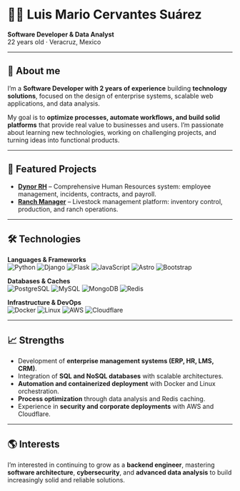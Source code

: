 # 👨‍💻 Luis Mario Cervantes Suárez

**Software Developer & Data Analyst**  
22 years old · Veracruz, Mexico  

---

## 📌 About me

I’m a **Software Developer with 2 years of experience** building **technology solutions**, focused on the design of enterprise systems, scalable web applications, and data analysis.  

My goal is to **optimize processes, automate workflows, and build solid platforms** that provide real value to businesses and users. I’m passionate about learning new technologies, working on challenging projects, and turning ideas into functional products.  

---

## 🚀 Featured Projects

* **[Dynor RH](https://mariosuarezdev.github.io/dynorh/)** – Comprehensive Human Resources system: employee management, incidents, contracts, and payroll.  
* **[Ranch Manager](https://mariosuarezdev.github.io/Administracion-Rancho/)** – Livestock management platform: inventory control, production, and ranch operations.  

---

## 🛠️ Technologies

**Languages & Frameworks**  
![Python](https://skillicons.dev/icons?i=py) ![Django](https://skillicons.dev/icons?i=django) ![Flask](https://skillicons.dev/icons?i=flask) ![JavaScript](https://skillicons.dev/icons?i=js) ![Astro](https://skillicons.dev/icons?i=astro) ![Bootstrap](https://skillicons.dev/icons?i=bootstrap)  

**Databases & Caches**  
![PostgreSQL](https://skillicons.dev/icons?i=postgres) ![MySQL](https://skillicons.dev/icons?i=mysql) ![MongoDB](https://skillicons.dev/icons?i=mongodb) ![Redis](https://skillicons.dev/icons?i=redis)  

**Infrastructure & DevOps**  
![Docker](https://skillicons.dev/icons?i=docker) ![Linux](https://skillicons.dev/icons?i=linux) ![AWS](https://skillicons.dev/icons?i=aws) ![Cloudflare](https://skillicons.dev/icons?i=cloudflare)  

---

## 📈 Strengths

* Development of **enterprise management systems (ERP, HR, LMS, CRM)**.  
* Integration of **SQL and NoSQL databases** with scalable architectures.  
* **Automation and containerized deployment** with Docker and Linux orchestration.  
* **Process optimization** through data analysis and Redis caching.  
* Experience in **security and corporate deployments** with AWS and Cloudflare.  

---

## 🌎 Interests

I’m interested in continuing to grow as a **backend engineer**, mastering **software architecture**, **cybersecurity**, and **advanced data analysis** to build increasingly solid and reliable solutions.  
